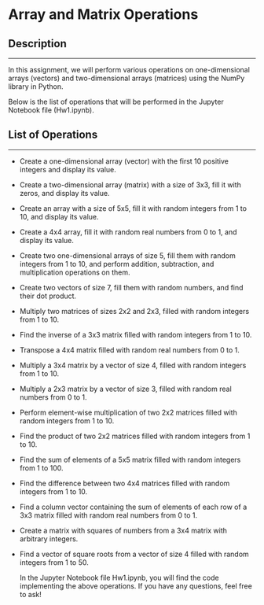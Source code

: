 # Array and Matrix Operations

## Description
--------------
In this assignment, we will perform various operations on one-dimensional arrays (vectors) and two-dimensional arrays (matrices) using the NumPy library in Python.

Below is the list of operations that will be performed in the Jupyter Notebook file (Hw1.ipynb).

## List of Operations
---------------------
- Create a one-dimensional array (vector) with the first 10 positive integers and display its value.
- Create a two-dimensional array (matrix) with a size of 3x3, fill it with zeros, and display its value.
- Create an array with a size of 5x5, fill it with random integers from 1 to 10, and display its value.
- Create a 4x4 array, fill it with random real numbers from 0 to 1, and display its value.
- Create two one-dimensional arrays of size 5, fill them with random integers from 1 to 10, and perform addition, subtraction, and multiplication operations on them.
- Create two vectors of size 7, fill them with random numbers, and find their dot product.
- Multiply two matrices of sizes 2x2 and 2x3, filled with random integers from 1 to 10.
- Find the inverse of a 3x3 matrix filled with random integers from 1 to 10.
- Transpose a 4x4 matrix filled with random real numbers from 0 to 1.
- Multiply a 3x4 matrix by a vector of size 4, filled with random integers from 1 to 10.
- Multiply a 2x3 matrix by a vector of size 3, filled with random real numbers from 0 to 1.
- Perform element-wise multiplication of two 2x2 matrices filled with random integers from 1 to 10.
- Find the product of two 2x2 matrices filled with random integers from 1 to 10.
- Find the sum of elements of a 5x5 matrix filled with random integers from 1 to 100.
- Find the difference between two 4x4 matrices filled with random integers from 1 to 10.
- Find a column vector containing the sum of elements of each row of a 3x3 matrix filled with random real numbers from 0 to 1.
- Create a matrix with squares of numbers from a 3x4 matrix with arbitrary integers.
- Find a vector of square roots from a vector of size 4 filled with random integers from 1 to 50.


  In the Jupyter Notebook file Hw1.ipynb, you will find the code implementing the above operations. If you have any questions, feel free to ask!
